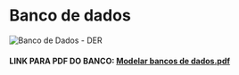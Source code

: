 # Banco de dados 

![Banco de Dados - DER](https://user-images.githubusercontent.com/103187575/201787260-535096dc-0f74-402a-a60a-54cadb9c9885.JPG)

#### LINK PARA PDF DO BANCO: [Modelar bancos de dados.pdf](https://github.com/samuelllopes/Projeto-Fix-IT/files/10049804/Modelar.bancos.de.dados.pdf)
